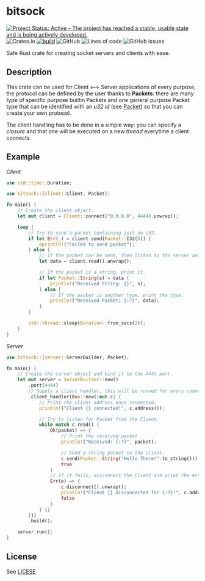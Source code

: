 # bitsock

[![Project Status: Active – The project has reached a stable, usable state and is being actively developed.](https://www.repostatus.org/badges/latest/active.svg)](https://www.repostatus.org/#active)
![Crates.io](https://img.shields.io/crates/v/bitsock)
[![build](https://github.com/LolzDEV/bitsock/actions/workflows/build.yml/badge.svg)](https://github.com/LolzDEV/bitsock/actions/workflows/build.yml)
![GitHub](https://img.shields.io/github/license/LolzDEV/bitsock)
![Lines of code](https://img.shields.io/tokei/lines/github/LolzDEV/bitsock?label=lines%20of%20code)
![GitHub issues](https://img.shields.io/github/issues/LolzDEV/bitsock)

Safe Rust crate for creating socket servers and clients with ease.

## Description

This crate can be used for Client <--> Server applications of every purpose, the protocol can be defined by the user thanks to **Packets**:
there are many type of specific purpose builtin Packets and one general purpose Packet type that can be identified with an _u32 id_ (see [Packet](https://docs.rs/bitsock/0.1.0/bitsock/enum.Packet.html)) so that you can create your own protocol.

The client handling has to be done in a simple way: you can specify a _closure_ and that one will be executed on a new _thread_ everytime a client connects.

## Example

_Client_

```rust
use std::time::Duration;

use bitsock::{client::Client, Packet};

fn main() {
    // Create the client object.
    let mut client = Client::connect("0.0.0.0", 4444).unwrap();

    loop {
        // Try to send a packet containing just an i32.
        if let Err(_) = client.send(Packet::I32(5)) {
            eprintln!("Failed to send packet");
        } else {
            // If the packet can be sent, then listen to the server and wait for a Packet.
            let data = client.read().unwrap();

            // If the packet is a string, print it.
            if let Packet::String(s) = data {
                println!("Received String: {}", s);
            } else {
                // If the packet is another type, print the type.
                println!("Received Packet: {:?}", data);
            }
        }

        std::thread::sleep(Duration::from_secs(2));
    }
}
```

_Server_

```rust
use bitsock::{server::ServerBuilder, Packet};

fn main() {
    // Create the server object and bind it to the 4444 port.
    let mut server = ServerBuilder::new()
        .port(4444)
        // Supply a client handler, this will be runned for every connected client (in a new thread).
        .client_handler(Box::new(|mut c| {
            // Print the client address once connected.
            println!("Client {} connected!", c.address());

            // Try to listen for Packet from the Client.
            while match c.read() {
                Ok(packet) => {
                    // Print the received packet
                    println!("Received: {:?}", packet);

                    // Send a string packet to the client.
                    c.send(Packet::String("Hello There!".to_string())).unwrap();
                    true
                }
                // If it fails, disconnect the Client and print the error.
                Err(e) => {
                    c.disconnect().unwrap();
                    println!("Client {} disconnected for {:?}!", c.address(), e);
                    false
                }
            } {}
        }))
        .build();

    server.run();
}
```

## License

See [LICESE](LICENSE)
